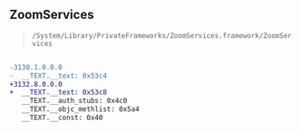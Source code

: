 ## ZoomServices

> `/System/Library/PrivateFrameworks/ZoomServices.framework/ZoomServices`

```diff

-3130.1.0.0.0
-  __TEXT.__text: 0x53c4
+3132.8.0.0.0
+  __TEXT.__text: 0x53c8
   __TEXT.__auth_stubs: 0x4c0
   __TEXT.__objc_methlist: 0x5a4
   __TEXT.__const: 0x40

```
